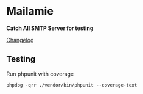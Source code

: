 # Mailamie
**Catch All SMTP Server for testing**

[Changelog](changelog.md)

## Testing
Run phpunit with coverage
```shell script
phpdbg -qrr ./vendor/bin/phpunit --coverage-text
```
